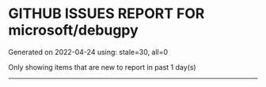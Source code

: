 
# GITHUB ISSUES REPORT FOR microsoft/debugpy


Generated on 2022-04-24 using: stale=30, all=0


Only showing items that are new to report in past 1 day(s)


---

